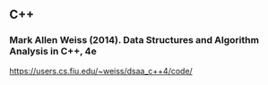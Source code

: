## C++

### Mark Allen Weiss (2014). Data Structures and Algorithm Analysis in C++, 4e

https://users.cs.fiu.edu/~weiss/dsaa_c++4/code/
